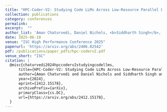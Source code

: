 ```yaml
---
title: "HPC-Coder-V2: Studying Code LLMs Across Low-Resource Parallel Languages"
collection: publications
category: conferences
permalink: 
excerpt:  ""
author_list: 'Aman Chaturvedi, Daniel Nichols, <b>Siddharth Singh</b>, Abhinav Bhatele'
date: 2025-06-10 
venue: "ISC High Performance Conference 2025"
paperurl: 'https://arxiv.org/abs/2406.02542'
pdf: /publications/paper_pdfs/hpc-coderv2.pdf
venue_short: "ISC"
citation: |
  @misc{chaturvedi2024hpccoderv2studyingcodellms,
      title={HPC-Coder-V2: Studying Code LLMs Across Low-Resource Parallel Languages}, 
      author={Aman Chaturvedi and Daniel Nichols and Siddharth Singh and Abhinav Bhatele},
      year={2024},
      eprint={2412.15178},
      archivePrefix={arXiv},
      primaryClass={cs.DC},
      url={https://arxiv.org/abs/2412.15178}, 
  }
---
```



